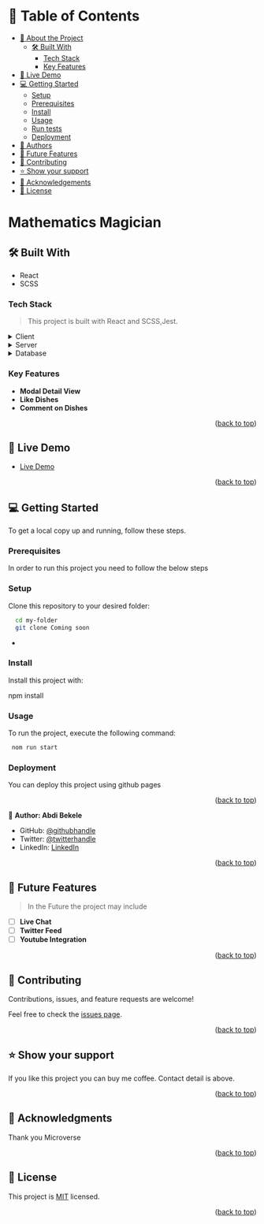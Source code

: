 <!-- TABLE OF CONTENTS -->

# 📗 Table of Contents

- [📖 About the Project](#about-project)
  - [🛠 Built With](#built-with)
    - [Tech Stack](#tech-stack)
    - [Key Features](#key-features)
- [🚀 Live Demo](#live-demo)
- [💻 Getting Started](#getting-started)
  - [Setup](#setup)
  - [Prerequisites](#prerequisites)
  - [Install](#install)
  - [Usage](#usage)
  - [Run tests](#run-tests)
  - [Deployment](#triangular_flag_on_post-deployment)
- [👥 Authors](#authors)
- [🔭 Future Features](#future-features)
- [🤝 Contributing](#contributing)
- [⭐️ Show your support](#support)
- [🙏 Acknowledgements](#acknowledgements)
- [📝 License](#license)

<!-- PROJECT DESCRIPTION -->

# Mathematics Magician <a name="about-project"></a>

>

## 🛠 Built With <a name="built-with"></a>

- React
- SCSS

### Tech Stack <a name="tech-stack"></a>

> This project is built with React and SCSS,Jest.

<details>
  <summary>Client</summary>
  <ul>
    <li><a href="#">React</a></li>
     <li><a href="#">SCSS</a></li>
       <li><a href="#">Tailwind</a></li>
    
  </ul>
</details>

<details>
  <summary>Server</summary>
  <ul>
     <li><a href="#">No Server</a></li>
  </ul>
</details>

<details>
<summary>Database</summary>
  <ul>
    <li><a href="#">No Databse</a></li>
  </ul>
</details>

<!-- Features -->

### Key Features <a name="key-features"></a>

- **Modal Detail View**
- **Like Dishes**
- **Comment on Dishes**

<p align="right">(<a href="#readme-top">back to top</a>)</p>

<!-- LIVE DEMO -->

## 🚀 Live Demo <a name="live-demo"></a>

- [Live Demo]()

<p align="right">(<a href="#readme-top">back to top</a>)</p>

<!-- GETTING STARTED -->

## 💻 Getting Started <a name="getting-started"></a>



To get a local copy up and running, follow these steps.

### Prerequisites

In order to run this project you need to follow the below steps

### Setup

Clone this repository to your desired folder:

```sh
  cd my-folder
  git clone Coming soon
```

-

### Install

Install this project with:

npm install

### Usage

To run the project, execute the following command:

```sh
 nom run start
```

### Deployment

You can deploy this project using github pages

<p align="right">(<a href="#readme-top">back to top</a>)</p>

<!-- AUTHORS -->


👤 **Author: Abdi Bekele**

- GitHub: [@githubhandle](https://github.com/Lul-Abdifan)
- Twitter: [@twitterhandle](https://twitter.com/AbdiBekele68808)
- LinkedIn: [LinkedIn](https://www.linkedin.com/in/abdi-bekele-a63860254/)

<p align="right">(<a href="#readme-top">back to top</a>)</p>

<!-- FUTURE FEATURES -->

## 🔭 Future Features <a name="future-features"></a>

> In the Future the project may include

- [ ] **Live Chat**
- [ ] **Twitter Feed**
- [ ] **Youtube Integration**

<p align="right">(<a href="#readme-top">back to top</a>)</p>

<!-- CONTRIBUTING -->

## 🤝 Contributing <a name="contributing"></a>

Contributions, issues, and feature requests are welcome!

Feel free to check the [issues page](../../issues/).

<p align="right">(<a href="#readme-top">back to top</a>)</p>

<!-- SUPPORT -->

## ⭐️ Show your support <a name="support"></a>

If you like this project you can buy me coffee. Contact detail is above.

<p align="right">(<a href="#readme-top">back to top</a>)</p>

<!-- ACKNOWLEDGEMENTS -->

## 🙏 Acknowledgments <a name="acknowledgements"></a>

Thank you Microverse

<p align="right">(<a href="#readme-top">back to top</a>)</p>

<!-- LICENSE -->

## 📝 License <a name="license"></a>

This project is [MIT](./LICENSE) licensed.

<p align="right">(<a href="#readme-top">back to top</a>)</p>
